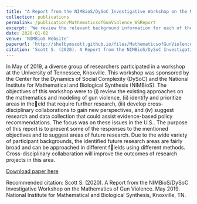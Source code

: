 ```yaml
---
title: "A Report from the NIMBioS/DySoC Investigative Workshop on the Mathematics of Gun Violence"
collection: publications
permalink: /publication/MathematicsofGunViolence_WSReport
excerpt: 'We review the relevant background information for each of the breakout topics discussed in the workshop, present some of the major perspectives discussed, and list the future directions within that topic to provide a starting point for future research projects.'
date: 2020-01-02
venue: 'NIMBioS Website'
paperurl: 'http://shelbymscott.github.io/files/MathematicsofGunViolence_WSReport.pdf'
citation: 'Scott S. (2020). A Report from the NIMBioS/DySoC Investigative Workshop on the Mathematics of Gun Violence. May 2019. National Institute for Mathematical and Biological Synthesis, Knoxville, TN.'
---
```

In May of 2019, a diverse group of researchers participated in a workshop at the University of Tennessee, Knoxville. This workshop was sponsored by the Center for the Dynamics of Social Complexity (DySoC) and the National Institute for Mathematical and Biological Synthesis (NIMBioS). The objectives of this workshop were to (i) review the existing approaches on the mathematics and modeling of gun violence, (ii) identify and prioritize areas in theeld that require further research, (iii) develop cross-disciplinary collaborations to gain new perspectives, and (iv) suggest research and data collection that could assist evidence-based policy recommendations. The focus was on these issues in the U.S.. The purpose of this report is to present some of the responses to the mentioned objectives and to suggest areas of future research. Due to the wide variety of participant backgrounds, the identified future research areas are fairly broad and can be approached in different fields using different methods. Cross-disciplinary collaboration will improve the outcomes of research projects in this area.

[Download paper here](http://shelbymscott.github.io/files/MathematicsofGunViolence_WSReport.pdf)

Recommended citation: Scott S. (2020). A Report from the NIMBioS/DySoC Investigative Workshop on the Mathematics of Gun Violence. May 2019. National Institute for Mathematical and Biological Synthesis, Knoxville, TN.

